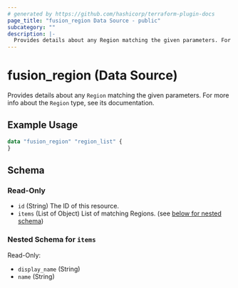 ```yaml
---
# generated by https://github.com/hashicorp/terraform-plugin-docs
page_title: "fusion_region Data Source - public"
subcategory: ""
description: |-
  Provides details about any Region matching the given parameters. For more info about the Region type, see its documentation.
---
```


# fusion_region (Data Source)

Provides details about any `Region` matching the given parameters. For more info about the `Region` type, see its documentation.

## Example Usage

```terraform
data "fusion_region" "region_list" {
}
```

<!-- schema generated by tfplugindocs -->
## Schema

### Read-Only

- `id` (String) The ID of this resource.
- `items` (List of Object) List of matching Regions. (see [below for nested schema](#nestedatt--items))

<a id="nestedatt--items"></a>
### Nested Schema for `items`

Read-Only:

- `display_name` (String)
- `name` (String)


